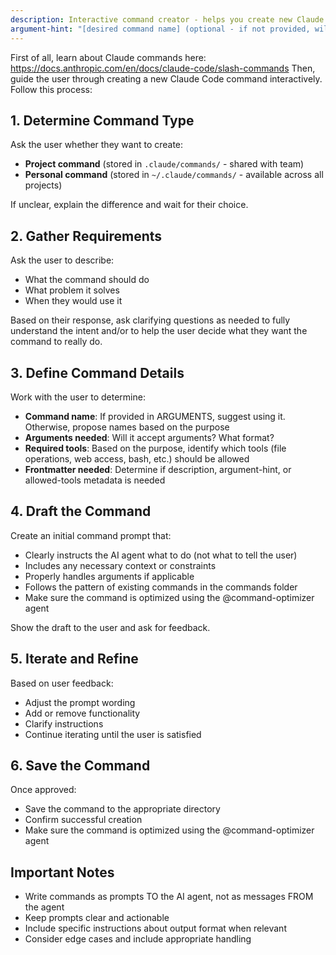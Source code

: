 ```yaml
---
description: Interactive command creator - helps you create new Claude Code commands
argument-hint: "[desired command name] (optional - if not provided, will suggest names based on purpose)"
---
```


First of all, learn about Claude commands here: https://docs.anthropic.com/en/docs/claude-code/slash-commands
Then, guide the user through creating a new Claude Code command interactively. Follow this process:

## 1. Determine Command Type

Ask the user whether they want to create:
- **Project command** (stored in `.claude/commands/` - shared with team)
- **Personal command** (stored in `~/.claude/commands/` - available across all projects)

If unclear, explain the difference and wait for their choice.

## 2. Gather Requirements

Ask the user to describe:
- What the command should do
- What problem it solves
- When they would use it

Based on their response, ask clarifying questions as needed to fully understand the intent and/or to help the user decide what they want the command to really do.

## 3. Define Command Details

Work with the user to determine:
- **Command name**: If provided in ARGUMENTS, suggest using it. Otherwise, propose names based on the purpose
- **Arguments needed**: Will it accept arguments? What format?
- **Required tools**: Based on the purpose, identify which tools (file operations, web access, bash, etc.) should be allowed
- **Frontmatter needed**: Determine if description, argument-hint, or allowed-tools metadata is needed

## 4. Draft the Command

Create an initial command prompt that:
- Clearly instructs the AI agent what to do (not what to tell the user)
- Includes any necessary context or constraints
- Properly handles arguments if applicable
- Follows the pattern of existing commands in the commands folder
- Make sure the command is optimized using the @command-optimizer agent

Show the draft to the user and ask for feedback.

## 5. Iterate and Refine

Based on user feedback:
- Adjust the prompt wording
- Add or remove functionality
- Clarify instructions
- Continue iterating until the user is satisfied

## 6. Save the Command

Once approved:
- Save the command to the appropriate directory
- Confirm successful creation
- Make sure the command is optimized using the @command-optimizer agent

## Important Notes

- Write commands as prompts TO the AI agent, not as messages FROM the agent
- Keep prompts clear and actionable
- Include specific instructions about output format when relevant
- Consider edge cases and include appropriate handling
